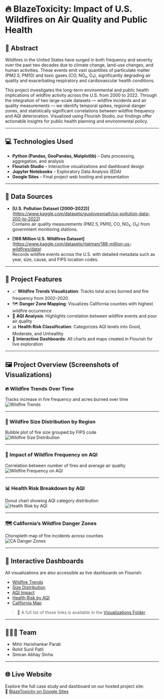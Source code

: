 # 🔥 BlazeToxicity: Impact of U.S. Wildfires on Air Quality and Public Health

## 🧠 Abstract

Wildfires in the United States have surged in both frequency and severity over the past two decades due to climate change, land-use changes, and human activities. These events emit vast quantities of particulate matter (PM2.5, PM10) and toxic gases (CO, NO₂, O₃), significantly degrading air quality and exacerbating respiratory and cardiovascular health conditions. 

This project investigates the long-term environmental and public health implications of wildfire activity across the U.S. from 2000 to 2022. Through the integration of two large-scale datasets — wildfire incidents and air quality measurements — we identify temporal spikes, regional danger zones, and statistically significant correlations between wildfire frequency and AQI deterioration. Visualized using Flourish Studio, our findings offer actionable insights for public health planning and environmental policy.

---

## 💻 Technologies Used

- **Python (Pandas, GeoPandas, Matplotlib)** – Data processing, aggregation, and analysis  
- **Flourish Studio** – Interactive visualizations and dashboard design  
- **Jupyter Notebooks** – Exploratory Data Analysis (EDA)  
- **Google Sites** – Final project web hosting and presentation  

---

## 📂 Data Sources

- **[U.S. Pollution Dataset (2000–2022)]**  (https://www.kaggle.com/datasets/guslovesmath/us-pollution-data-200-to-2022)  
  Contains air quality measurements (PM2.5, PM10, CO, NO₂, O₃) from government monitoring stations.

- **[188 Million U.S. Wildfires Dataset]**  (https://www.kaggle.com/datasets/rtatman/188-million-us-wildfires/data)  
  Records wildfire events across the U.S. with detailed metadata such as year, size, cause, and FIPS location codes.

---

## 🚀 Project Features

- 📈 **Wildfire Trends Visualization**: Tracks total acres burned and fire frequency from 2002–2020  
- 🗺️ **Danger Zone Mapping**: Visualizes California counties with highest wildfire occurrence  
- 🔬 **AQI Analysis**: Highlights correlation between wildfire events and poor air quality  
- 📊 **Health Risk Classification**: Categorizes AQI levels into Good, Moderate, and Unhealthy  
- 🔗 **Interactive Dashboards**: All charts and maps created in Flourish for live exploration  

---

## 🖼️ Project Overview (Screenshots of Visualizations)

### 🔥 Wildfire Trends Over Time  
Tracks increase in fire frequency and acres burned over time  
![Wildfire Trends](./screenshots/wildfire_trends.png)

---

### 🧯 Wildfire Size Distribution by Region  
Bubble plot of fire size grouped by FIPS code  
![Wildfire Size Distribution](./screenshots/size_distribution.png)

---

### 💨 Impact of Wildfire Frequency on AQI  
Correlation between number of fires and average air quality  
![Wildfire Frequency on AQI](./screenshots/frequency_vs_aqi.png)

---

### 📊 Health Risk Breakdown by AQI  
Donut chart showing AQI category distribution  
![Health Risk by AQI](./screenshots/aqi_distribution.png)

---

### 🗺️ California’s Wildfire Danger Zones  
Choropleth map of fire incidents across counties  
![CA Danger Zones](./screenshots/california_danger_zones.png)

---

## 🔗 Interactive Dashboards

All visualizations are also accessible as live dashboards on Flourish:

- [Wildfire Trends](https://public.flourish.studio/visualisation/xxxxx)  
- [Size Distribution](https://public.flourish.studio/visualisation/yyyyy)  
- [AQI Impact](https://public.flourish.studio/visualisation/zzzzz)  
- [Health Risk by AQI](https://public.flourish.studio/visualisation/aaaaa)  
- [California Map](https://public.flourish.studio/visualisation/bbbbb)

> 📁 A full list of these links is available in the [Visualizations Folder](./visualizations/README.md)

---

## 🧑‍🤝‍🧑 Team

- Mihir Harishankar Parab  
- Rohit Sunil Patil  
- Simran Abhay Sinha

---

## 🌐 Live Website

Explore the full case study and dashboard on our hosted project site:  
🔗 [BlazeToxicity on Google Sites](https://sites.google.com/view/blazetoxicity/home)
